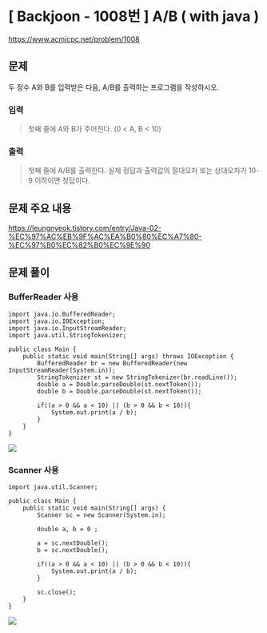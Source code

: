 # \[ Backjoon - 1008번 \] A/B ( with java )
https://www.acmicpc.net/problem/1008
## 문제
두 정수 A와 B를 입력받은 다음, A/B를 출력하는 프로그램을 작성하시오.

### 입력 
>
>첫째 줄에 A와 B가 주어진다. (0 < A, B < 10)  
>
### 출력 
> 
> 첫째 줄에 A/B를 출력한다. 실제 정답과 출력값의 절대오차 또는 상대오차가 10-9 이하이면 정답이다.
> 
## 문제 주요 내용
https://leungnyeok.tistory.com/entry/Java-02-%EC%97%AC%EB%9F%AC%EA%B0%80%EC%A7%80-%EC%97%B0%EC%82%B0%EC%9E%90
## 문제 풀이
### BufferReader 사용

```
import java.io.BufferedReader;  
import java.io.IOException;  
import java.io.InputStreamReader;  
import java.util.StringTokenizer;  
  
public class Main {  
    public static void main(String[] args) throws IOException {  
        BufferedReader br = new BufferedReader(new InputStreamReader(System.in));  
        StringTokenizer st = new StringTokenizer(br.readLine());  
        double a = Double.parseDouble(st.nextToken());  
        double b = Double.parseDouble(st.nextToken());  
  
        if((a > 0 && a < 10) || (b > 0 && b < 10)){  
            System.out.print(a / b);  
        }  
    }  
}
```

![](https://i.imgur.com/NTQekDg.png)


### Scanner 사용

```
import java.util.Scanner;  
  
public class Main {  
    public static void main(String[] args) {  
        Scanner sc = new Scanner(System.in);  
  
        double a, b = 0 ;  
  
        a = sc.nextDouble();  
        b = sc.nextDouble();  
  
        if((a > 0 && a < 10) || (b > 0 && b < 10)){  
            System.out.print(a / b);  
        }  
  
        sc.close();  
    }  
}
```

![](https://i.imgur.com/ivn47qB.png)

